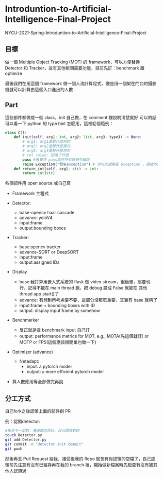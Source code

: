 # Introduntion-to-Artificial-Intelligence-Final-Project

NYCU-2021-Spring-Introduntion-to-Artificial-Intelligence-Final-Project

## 目標

做一個 Multiple Object Tracking (MOT) 的 framework，可以方便替換 Detector 和 Tracker，並有其他相關需要功能，目前先訂：benchmark 跟 optimize

最後我們在用這個 framework 做一個人流計算程式，像是用一個架在門口的攝影機就可以計算由這個入口進出的人數

## Part

這些部件都做成一個 class，init 自己做，在 comment 裡說明清楚就好
可以的話可以看一下 python 的 type hint 怎麼用，這裡給個範例：

``` python
class C():
    def init(self, arg1: int, arg2: list, arg3: type3) -> None:
        # arg1: arg1是幹什麼用的
        # arg2: arg2是幹什麼用的
        # arg3: arg3是幹什麼用的
        # ret_value: 回傳了什麼
        pass #未實作 pass能在呼叫時避免錯誤
        raise Exceptiom("發生exception") # 也可以選擇丟 exception ，這樣外面 call 的 func
    def return_int(self, arg1: str) -> int:
        return int(str)
```

各個部件用 open source 或自己寫

- Framework
    主程式

- Detector:
  - base-opencv haar cascade
  - advance-yoloV4
  - input:frame
  - output:bounding boxes

- Tracker:
  - base:opencv tracker
  - advance-SORT or DeepSORT
  - input:frame
  - output:assigned IDs

- Display
  - base:我打算用嵌入式系統的 flask 做 video stream，很簡單，翁要也行，記得不能在 main thread 跑，把 debug 設成 False 就能在 其他 thread app.start()了
  - advance: 有想到再考慮要不要，這部分沒那麼重要，其實有 base 就夠了
  - input:frame + bounding boxes with ID
  - output: display input frame by somehow

- Benchmarker
  - 反正就是做 benchmark input 自己訂
  - output: performance metrics for MOT, e.g., MOTA(先這個就好) or MOTP or FPS(這個應該很簡單也做一下)

- Optimizer (advance)
  - Netadapt:
    - input: a pytorch model
    - output: a more efficient pytorch model

- 算人數應用等全部做完再說

## 分工方式

自己fork之後認領上面的部件創 PR

例：認領detector:

``` bash
#指令不一定對，傳達概念而已，自己調成對的
touch Detector.py
git add Detector.py
git commit -m "detector init commit"
git push
```

然後再丟 Pull Request 給我，接受後我的 Repo 就會有你認領的空檔了，自己認領前先注意有沒有已經存再在我的 branch 裡，開始做新檔案時先檢查有沒有被其他人認領過
